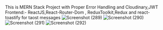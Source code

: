 This is MERN Stack Project with Proper Error Handling and Cloudinary,JWT
Frontend:- ReactJS,React-Router-Dom , ReduxToolkit,Redux and react-toastify for taost messages
![Screenshot (289)](https://github.com/user-attachments/assets/0a2ab714-d502-43dd-a619-b2d8f5e5010e)
![Screenshot (290)](https://github.com/user-attachments/assets/a41033b8-679d-4dfc-a2e4-2b5ed7c27b12)
![Screenshot (291)](https://github.com/user-attachments/assets/8d27e2cd-6f8e-4bb0-9c9d-4cd38fc801e6)
![Screenshot (292)](https://github.com/user-attachments/assets/7ef1264e-6a7b-4731-aa96-1fe0ac546d57)
